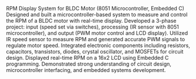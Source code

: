 RPM Display System for BLDC Motor (8051 Microcontroller, Embedded C)
Designed and built a microcontroller-based system to measure and control the RPM of a BLDC motor with real-time display.
Developed a 3-phase project: input (speed set via switches), processing (IR sensor with 8051 microcontroller), and output (PWM motor control and LCD display).
Utilized IR speed sensor to measure RPM and generated accurate PWM signals to regulate motor speed.
Integrated electronic components including resistors, capacitors, transistors, diodes, crystal oscillator, and MOSFETs for circuit design.
Displayed real-time RPM on a 16x2 LCD using Embedded C programming.
Demonstrated strong understanding of circuit design, microcontroller interfacing, and embedded systems development.
